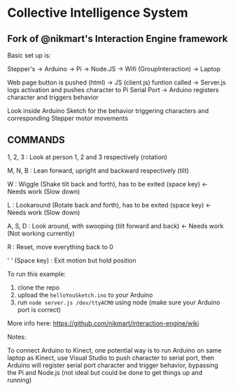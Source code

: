 # Collective Intelligence System
## Fork of @nikmart's Interaction Engine framework

Basic set up is:

Stepper's -> Arduino -> Pi -> Node.JS -> Wifi (GroupInteraction) -> Laptop

Web page button is pushed (html) ->
JS (client.js) funtion called ->
Server.js logs activation and pushes character to Pi Serial Port ->
Arduino registers character and triggers behavior

Look inside Arduino Sketch for the behavior triggering characters and corresponding Stepper motor movements


## COMMANDS
1, 2, 3         : Look at person 1, 2 and 3 respectively (rotation)

M, N, B         : Lean forward, upright and backward respectively (tilt)

W               : Wiggle (Shake tilt back and forth), has to be exited (space key)             <- Needs work (Slow down)

L               : Lookaround (Rotate back and forth), has to be exited (space key)             <- Needs work (Slow down)

A, S, D         : Look around, with swooping (tilt forward and back)                  <- Needs work (Not working currently)

R               : Reset, move everything back to 0

' ' (Space key) : Exit motion but hold position



To run this example:

1. clone the repo
2. upload the `helloYouSketch.ino` to your Arduino
3. run `node server.js /dev/ttyACM0` using node (make sure your Arduino port is correct)


More info here: https://github.com/nikmart/interaction-engine/wiki




Notes:

To connect Arduino to Kinect, one potential way is to run Arduino on same laptop as Kinect, use Visual Studio to push character to serial port, then Arduino will register serial port character and trigger behavior, bypassing the Pi and Node.js (not ideal but could be done to get things up and running)
